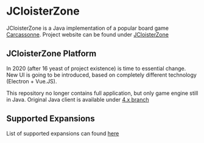 # JCloisterZone

JCloisterZone is a Java implementation of a popular board game [Carcassonne](http://www.boardgamegeek.com/boardgame/822/carcassonne).
Project website can be found under [JCloisterZone](https://jcloisterzone.com/)

## JCloisterZone Platform

In 2020 (after 16 yeast of project existence) is time to essential change. New UI is going to be introduced, based
on completely different technology (Electron + Vue.JS).

This repository no longer contains full application, but only game engine still in Java.
Original Java client is available under [4.x branch](https://github.com/farin/JCloisterZone/tree/4.x)

## Supported Expansions

List of supported expansions can found [here](https://github.com/farin/JCloisterZone/tree/master/src/main/resources/tile-definitions)

